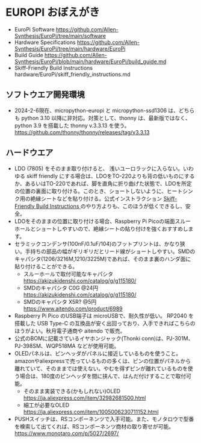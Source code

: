 # EUROPI おぼえがき

- EuroPi Software https://github.com/Allen-Synthesis/EuroPi/tree/main/software
- Hardware Specifications https://github.com/Allen-Synthesis/EuroPi/tree/main/hardware/EuroPi
- Build Guide https://github.com/Allen-Synthesis/EuroPi/blob/main/hardware/EuroPi/build_guide.md
- Skiff-Friendly Build Instructions hardware/EuroPi/skiff_friendly_instructions.md

## ソフトウエア開発環境
- 2024-2-6現在、micropython-europi と micropython-ssd1306 は、どちらも python 3.10 以降に非対応。対策として、thonny は、最新版ではなく、 python 3.9 を搭載した thonny v.3.3.13 を使う。 https://github.com/thonny/thonny/releases/tag/v3.3.13

## ハードウエア
- LDO (7805) をそのまま取り付けると、 浅いユーロラックに入らない。いわゆる skiff friendly にする場合は、LDOをTO-220よりも背の低いものにするか、あるいはTO-220であれば、脚を直角に折り曲げた状態で、LDOを所定の位置の裏面に取り付ける。このとき、ショートしないように、ヒートシンク用の絶縁シートなどを貼り付ける。公式インストラクション [Skiff-Friendly Build Instructions ](https://github.com/Allen-Synthesis/EuroPi/blob/main/hardware/EuroPi/skiff_friendly_instructions.md) のやり方よりも、このほうが低くできるし、安全。
- LDOをそのままの位置に取り付ける場合、Raspberry Pi Picoの端面スルーホールとショートしやすいので、絶縁シートの貼り付けを強くおすすめします。
- セラミックコンデンサ(100nF/0.1uF/104)のフットプリントは、かなり狭い。手持ちの部品の幅がギリギリだとリード線がショートしやすい。SMDのキャパシタ(1206/3216M,1210/3225M)であれば、そのまま裏のハンダ面に貼り付けることができる。
  - スルーホールで取付可能なキャパシタ https://akizukidenshi.com/catalog/g/g115180/
  - SMDのキャパシタ C0G @24円 https://akizukidenshi.com/catalog/g/g115180/
  - SMDのキャパシタ X5R? @5円 https://www.aitendo.com/product/6989
- Raspberry Pi Pico のUSB端子は microUSBで、耐久性が低い。 RP2040 を搭載した USB Type-C の互換品が安く出回っており、入手できればこちらのほうがよい。秋月電子通商や aitendo で販売。
- 公式のBOMに記載さているイヤホンジャック(Thonki conn)は、PJ-301M、PJ-398SM、WQP518MA などが使用可能。
- OLEDパネルは、ピンヘッダがパネルに接近しているものを使うこと。amazonやaliexpressで売っているものの多くは、ピンの位置がパネルから離れていて、そのままでは使えない。やむを得ずピンが離れているものを使う場合は、180度のピンヘッダを間に挟んで、はんだ付けすることで取付可能。
  - そのまま実装できる(かもしれない)OLED https://ja.aliexpress.com/item/32982681500.html
  - 細工が必要なOLED https://ja.aliexpress.com/item/1005006230711152.html
- PUSHスイッチは、RSコンポーネンツで入手可能。また、モノタロウで型番を検索して出てくれば、RSコンポーネンツ商材の取り寄せが可能。  https://www.monotaro.com/p/5027/2697/
 
